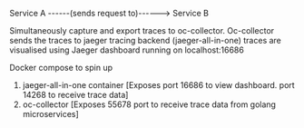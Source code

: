Service A ------(sends request to)------> Service B

Simultaneously capture and export traces to oc-collector.
Oc-collector sends the traces to jaeger tracing backend (jaeger-all-in-one)
traces are visualised using Jaeger dashboard running on localhost:16686  

Docker compose to spin up
1. jaeger-all-in-one container [Exposes port 16686 to view dashboard. port 14268 to receive trace data]
2. oc-collector [Exposes 55678 port to receive trace data from golang microservices]
